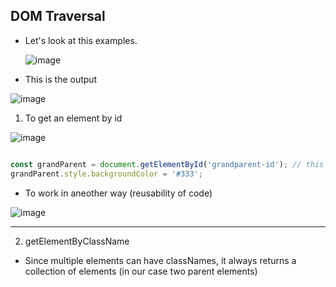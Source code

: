 ## DOM Traversal

- Let's look at this examples.

  ![image](https://github.com/venkatdas/Interview_prep/assets/43024084/c8feeb13-7e70-44d9-b38b-48d9dc60e46f)

- This is the output

![image](https://github.com/venkatdas/Interview_prep/assets/43024084/a9216ff7-0441-4a86-bb42-bfc3ca81c5cc)


1) To get an element by id


![image](https://github.com/venkatdas/Interview_prep/assets/43024084/48e2701c-32cd-4a6f-aad8-bc8a90301b7d)

```js

const grandParent = document.getElementById('grandparent-id'); // this should match the id attribute provided in .html file
grandParent.style.backgroundColor = '#333';
```


- To work in aneother way (reusability of code)

![image](https://github.com/venkatdas/Interview_prep/assets/43024084/6b038b19-32c5-4cd6-b7bb-fb620bcb7553)


________________________________________
2) getElementByClassName

- Since multiple elements can have classNames, it always returns a collection of elements (in our case two parent elements)



